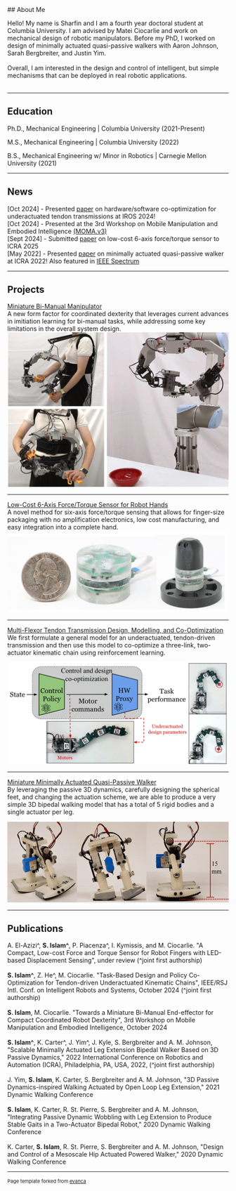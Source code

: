 <meta name="google-site-verification" content="5lWOJWWiTsUq2h2oeK0XOwg8ERSNiTIs2ZsILZ_wYSM" />
## About Me

Hello! My name is Sharfin and I am a fourth year doctoral student at Columbia University. I am advised by Matei Ciocarlie and work on mechanical design of robotic manipulators. Before my PhD, I worked on design of minimally actuated quasi-passive walkers with Aaron Johnson, Sarah Bergbreiter, and Justin Yim.
<br><br/>
Overall, I am interested in the design and control of intelligent, but simple mechanisms that can be deployed in real robotic applications. 
<br><br/>

---
## Education
<p> Ph.D., Mechanical Engineering | Columbia University (2021-Present) </p>
<p> M.S., Mechanical Engineering | Columbia University (2022) </p>
<p> B.S., Mechanical Engineering w/ Minor in Robotics | Carnegie Mellon University (2021) </p>

---

## News

[Oct 2024] - Presented <a href="https://arxiv.org/abs/2405.14566">paper</a> on hardware/software co-optimization for underactuated tendon transmissions at IROS 2024!<br/>
[Oct 2024] - Presented at the 3rd Workshop on Mobile Manipulation and Embodied Intelligence <a href="https://mobile-manipulation.net/events/moma-iros24/">(MOMA.v3)</a><br/>
[Sept 2024] - Submitted <a href="https://arxiv.org/abs/2410.03481">paper</a> on low-cost 6-axis force/torque sensor to ICRA 2025<br/>
[May 2022] - Presented <a href="https://ieeexplore.ieee.org/document/9812053">paper</a> on minimally actuated quasi-passive walker at ICRA 2022! Also featured in <a href="https://spectrum.ieee.org/a-first-small-step-towards-a-lego-sized-humanoid-robot">IEEE Spectrum</a><br/>

---
## Projects

[Miniature Bi-Manual Manipulator](minibee.md)<br/>
A new form factor for coordinated dexterity that leverages current advances in imitiation learning for bi-manual tasks, while addressing some key limitations in the overall system design. 
<img src="images/minibee_eyecandy.png?raw=true"/>



---
[Low-Cost 6-Axis Force/Torque Sensor for Robot Hands](ft6.md)<br/>
A novel method for six-axis force/torque sensing that allows for finger-size packaging with no amplification electronics, low cost manufacturing, and easy integration into a complete hand. 
<img src="images/eyecandy.png?raw=true"/>



---
[Multi-Flexor Tendon Transmission Design, Modelling, and Co-Optimization](coop.md)<br/>
We first formulate a general model for an underactuated, tendon-driven transmission and then use this model to co-optimize a three-link, two-actuator kinematic chain using reinforcement learning.

<img src="images/eye-candy_co.png?raw=true"/>


---
[Miniature Minimally Actuated Quasi-Passive Walker](walker.md)<br/>
By leveraging the passive 3D dynamics, carefully designing the spherical feet, and changing the actuation scheme, we are able to produce a very simple 3D bipedal walking model that has a total of 5 rigid bodies and a single actuator per leg.

<img src="images/9812053-fig-1-source-large.gif?raw=true"/>


---

## Publications


A. El-Azizi^, **S. Islam^**, P. Piacenza^, I. Kymissis, and M. Ciocarlie. "A Compact, Low-cost Force and Torque Sensor for Robot Fingers with LED-based Displacement Sensing", under review (^joint first authorship)
<br/>
<br/>
**S. Islam^**, Z. He^, M. Ciocarlie. "Task-Based Design and Policy Co-Optimization for Tendon-driven Underactuated Kinematic Chains", IEEE/RSJ Intl. Conf. on Intelligent Robots and Systems, October 2024 (^joint first authorship)
<br/>
<br/>
**S. Islam**, M. Ciocarlie. "Towards a Miniature Bi-Manual End-effector for Compact Coordinated Robot Dexterity", 3rd Workshop on Mobile Manipulation and Embodied Intelligence, October 2024
<br/>
<br/>
**S. Islam^**, K. Carter^, J. Yim^, J. Kyle, S. Bergbreiter and A. M. Johnson, "Scalable Minimally Actuated Leg Extension Bipedal Walker Based on 3D Passive Dynamics," 2022 International Conference on Robotics and Automation (ICRA), Philadelphia, PA, USA, 2022, (^joint first authorship)
<br/>
<br/>
J. Yim, **S. Islam**, K. Carter, S. Bergbreiter and A. M. Johnson, "3D Passive Dynamics-inspired Walking Actuated by Open Loop Leg Extension," 2021 Dynamic Walking Conference
<br/>
<br/>
**S. Islam**, K. Carter, R. St. Pierre, S. Bergbreiter and A. M. Johnson, "Integrating Passive Dynamic Wobbling with Leg Extension to Produce Stable Gaits in a Two-Actuator Bipedal Robot," 2020 Dynamic Walking Conference
<br/>
<br/>
K. Carter, **S. Islam**,  R. St. Pierre, S. Bergbreiter and A. M. Johnson, "Design and Control of a Mesoscale Hip Actuated Powered Walker," 2020 Dynamic Walking Conference

---



<p style="font-size:11px">Page template forked from <a href="https://github.com/evanca/quick-portfolio">evanca</a></p>
<!-- Remove above link if you don't want to attibute -->
